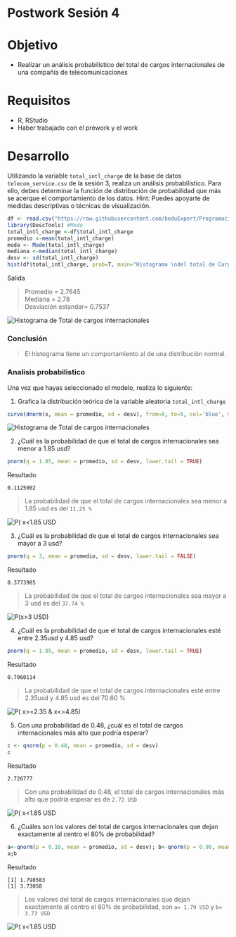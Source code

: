# Postwork Sesión 4
# Objetivo
- Realizar un análisis probabilístico del total de cargos internacionales de una compañía de telecomunicaciones
# Requisitos
- R, RStudio
- Haber trabajado con el prework y el work
# Desarrollo
Utilizando la variable `total_intl_charge` de la base de datos `telecom_service.csv` de la sesión 3, realiza un análisis probabilístico. Para ello, debes determinar la función de distribución de probabilidad que más se acerque el comportamiento de los datos. Hint: Puedes apoyarte de medidas descriptivas o técnicas de visualización.
```R
df <- read.csv("https://raw.githubusercontent.com/beduExpert/Programacion-R-Santander-2022/main/Sesion-03/Data/telecom_service.csv")
library(DescTools) #Mode
total_intl_charge <-df$total_intl_charge
promedio <-mean(total_intl_charge)
moda <- Mode(total_intl_charge)
mediana <-median(total_intl_charge)
desv <- sd(total_intl_charge)
hist(df$total_intl_charge, prob=T, main="Histograma \ndel total de Cargos internacionales")
```
Salida
> Promedio = 2.7645  
Mediana = 2.78  
Desviación estandar= 0.7537  

![Histograma de Total de cargos internacionales](https://github.com/nestorabdy/Programacion-R-G20/blob/main/Postwork%2004/histograma_TCInt.png)

### Conclusión

> El histograma tiene un comportamiento al de una distribución normal.
### Analisis probabilistico
Una vez que hayas seleccionado el modelo, realiza lo siguiente:

1. Grafica la distribución teórica de la variable aleatoria `total_intl_charge`
```R 
curve(dnorm(x, mean = promedio, sd = desv), from=0, to=5, col='blue', main = "Distribución \n teórica", ylab = "f(x)", xlab = "X")
```
![Histograma de Total de cargos internacionales](https://github.com/nestorabdy/Programacion-R-G20/blob/main/Postwork%2004/grafica_distribuci%C3%B3n_teorica.png)

2. ¿Cuál es la probabilidad de que el total de cargos internacionales sea menor a 1.85 usd?
```R 
pnorm(q = 1.85, mean = promedio, sd = desv, lower.tail = TRUE)
```
Resultado
```
0.1125002
```
> La probabilidad de que el total de cargos internacionales sea menor a 1.85 usd es del `11.25 %`

![P( x<1.85 USD](https://github.com/nestorabdy/Programacion-R-G20/blob/main/Postwork%2004/grafica_p4_e2.png)

3. ¿Cuál es la probabilidad de que el total de cargos internacionales sea mayor a 3 usd?
```R 
pnorm(q = 3, mean = promedio, sd = desv, lower.tail = FALSE)
```
Resultado
```
0.3773985
```
> La probabilidad de que el total de cargos internacionales sea mayor a 3 usd es del `37.74 %`

![ P(x>3 USD)](https://github.com/nestorabdy/Programacion-R-G20/blob/main/Postwork%2004/grafica_p4_e3.png)

4. ¿Cuál es la probabilidad de que el total de cargos internacionales esté entre 2.35usd y 4.85 usd?
```R 
pnorm(q = 1.85, mean = promedio, sd = desv, lower.tail = TRUE)
```

Resultado
```
0.7060114
```
> La probabilidad de que el total de cargos internacionales esté entre 2.35usd y 4.85 usd es del 70.60 %

![P( x>=2.35 & x<=4.85) ](https://github.com/nestorabdy/Programacion-R-G20/blob/main/Postwork%2004/grafica_p4_e4.png)

5. Con una probabilidad de 0.48, ¿cuál es el total de cargos internacionales más alto que podría esperar?
```R 
c <- qnorm(p = 0.48, mean = promedio, sd = desv)
c
```
Resultado
```
2.726777
```
> Con una probabilidad de 0.48, el total de cargos internacionales más alto que podría esperar es de `2.72 USD`

![P( x<1.85 USD](https://github.com/nestorabdy/Programacion-R-G20/blob/main/Postwork%2004/grafica_p4_e5.png)

6. ¿Cuáles son los valores del total de cargos internacionales que dejan exactamente al centro el 80% de probabilidad?
```R 
a<-qnorm(p = 0.10, mean = promedio, sd = desv); b<-qnorm(p = 0.90, mean = promedio, sd = desv)
a;b
```
Resultado
```
[1] 1.798583
[1] 3.73058
```
> Los valores del total de cargos internacionales que dejan exactamente al centro el 80% de probabilidad, son `a= 1.79 USD` y `b= 3.73 USD`

![P( x<1.85 USD](https://github.com/nestorabdy/Programacion-R-G20/blob/main/Postwork%2004/grafica_p4_e6.png)
